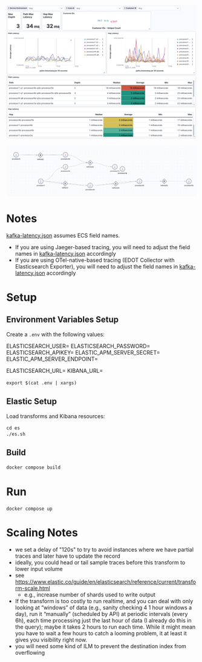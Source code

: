 ![Dashboard](docs/dashboard.png)

![Service Map](docs/map.png)

# Notes

[kafka-latency.json](es/transforms/kafka-latency.json) assumes ECS field names.

* If you are using Jaeger-based tracing, you will need to adjust the field names in [kafka-latency.json](es/transforms/kafka-latency.json) accordingly
* If you are using OTel-native-based tracing (EDOT Collector with Elasticsearch Exporter), you will need to adjust the field names in [kafka-latency.json](es/transforms/kafka-latency.json) accordingly

# Setup

## Environment Variables Setup

Create a `.env` with the following values:

ELASTICSEARCH_USER=
ELASTICSEARCH_PASSWORD=
ELASTICSEARCH_APIKEY=
ELASTIC_APM_SERVER_SECRET=
ELASTIC_APM_SERVER_ENDPOINT=

ELASTICSEARCH_URL=
KIBANA_URL=

`export $(cat .env | xargs)`

## Elastic Setup

Load transforms and Kibana resources:

```
cd es
./es.sh
```

## Build

`docker compose build`

# Run

`docker compose up`

# Scaling Notes

* we set a delay of "120s" to try to avoid instances where we have partial traces and later have to update the record
* ideally, you could head or tail sample traces before this transform to lower input volume
* see https://www.elastic.co/guide/en/elasticsearch/reference/current/transform-scale.html
  * e.g., increase number of shards used to write output
* If the transform is too costly to run realtime, and you can deal with only looking at “windows” of data (e.g., sanity checking 4 1 hour windows a day), run it “manually” (scheduled by API) at periodic intervals (every 6h), each time processing just the last hour of data (I already do this in the query); maybe it takes 2 hours to run each time. While it might mean you have to wait a few hours to catch a looming problem, it at least it gives you visibility right now.
* you will need some kind of ILM to prevent the destination index from overflowing
